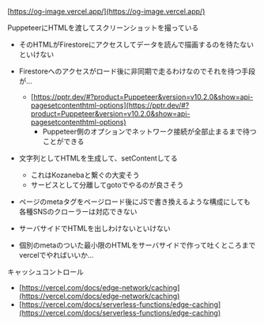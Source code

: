
[https://og-image.vercel.app/](https://og-image.vercel.app/)

PuppeteerにHTMLを渡してスクリーンショットを撮っている
- そのHTMLがFirestoreにアクセスしてデータを読んで描画するのを待たないといけない
- Firestoreへのアクセスがロード後に非同期で走るわけなのでそれを待つ手段が...
    - [https://pptr.dev/#?product=Puppeteer&version=v10.2.0&show=api-pagesetcontenthtml-options](https://pptr.dev/#?product=Puppeteer&version=v10.2.0&show=api-pagesetcontenthtml-options)
        - Puppeteer側のオプションでネットワーク接続が全部止まるまで待つことができる

- 文字列としてHTMLを生成して、setContentしてる
    - これはKozanebaと繋ぐの大変そう
    - サービスとして分離してgotoでやるのが良さそう

- ページのmetaタグをページロード後にJSで書き換えるような構成にしても各種SNSのクローラーは対応できない
- サーバサイドでHTMLを出しわけないといけない
- 個別のmetaのついた最小限のHTMLをサーバサイドで作って吐くところまでvercelでやればいいか…

キャッシュコントロール
- [https://vercel.com/docs/edge-network/caching](https://vercel.com/docs/edge-network/caching)
- [https://vercel.com/docs/serverless-functions/edge-caching](https://vercel.com/docs/serverless-functions/edge-caching)
